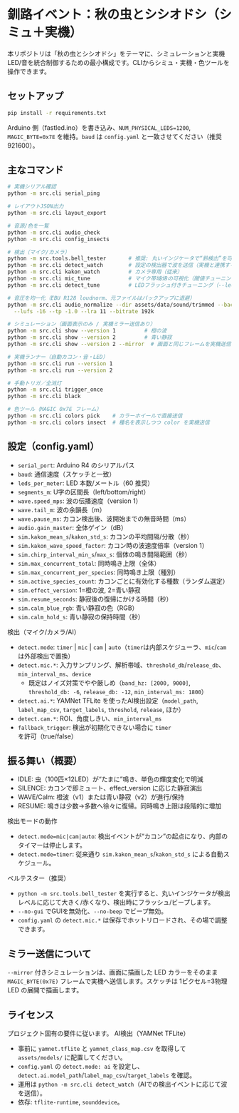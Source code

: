 # 釧路イベント：秋の虫とシシオドシ（シミュ＋実機）

本リポジトリは「秋の虫とシシオドシ」をテーマに、シミュレーションと実機LED/音を統合制御するための最小構成です。CLIからシミュ・実機・色ツールを操作できます。

## セットアップ

```bash
pip install -r requirements.txt
```

Arduino 側（fastled.ino）を書き込み、`NUM_PHYSICAL_LEDS=1200`, `MAGIC_BYTE=0x7E` を維持。`baud` は `config.yaml` と一致させてください（推奨 921600）。

## 主なコマンド

```bash
# 実機シリアル確認
python -m src.cli serial_ping

# レイアウトJSON出力
python -m src.cli layout_export

# 音源/色を一覧
python -m src.cli audio_check
python -m src.cli config_insects

# 検出（マイク/カメラ）
python -m src.tools.bell_tester       # 推奨: 丸いインジケータで“鈴検出”を可視化（--no-gui/--no-beep可）
python -m src.cli detect_watch        # 設定の検出器で波を送信（実機と連携する際）
python -m src.cli kakon_watch         # カメラ専用（従来）
python -m src.cli mic_tune            # マイク帯域dBの可視化（閾値チューニング用、ログ出力）
python -m src.cli detect_tune         # LEDフラッシュ付きチューニング（--ledでシリアル使用、configホットリロード）

# 音圧を均一化（EBU R128 loudnorm、元ファイルはバックアップに退避）
python -m src.cli audio_normalize --dir assets/data/sound/trimmed --backup assets/data/sound/backup_originals \
  --lufs -16 --tp -1.0 --lra 11 --bitrate 192k

# シミュレーション（画面表示のみ / 実機ミラー送信あり）
python -m src.cli show --version 1         # 橙の波
python -m src.cli show --version 2         # 青い静寂
python -m src.cli show --version 2 --mirror  # 画面と同じフレームを実機送信（MAGIC 0x7E）

# 実機ランナー（自動カコン・音・LED）
python -m src.cli run --version 1
python -m src.cli run --version 2

# 手動トリガ／全消灯
python -m src.cli trigger_once
python -m src.cli black

# 色ツール（MAGIC 0x7E フレーム）
python -m src.cli colors pick    # カラーホイールで直接送信
python -m src.cli colors insect  # 種名を表示しつつ color を実機送信
```

## 設定（config.yaml）

- `serial_port`: Arduino R4 のシリアルパス
- `baud`: 通信速度（スケッチと一致）
- `leds_per_meter`: LED 本数/メートル（60 推奨）
- `segments_m`: U字の区間長（left/bottom/right）
- `wave.speed_mps`: 波の伝播速度（version 1）
- `wave.tail_m`: 波の余韻長（m）
- `wave.pause_ms`: カコン検出後、波開始までの無音時間（ms）
- `audio.gain_master`: 全体ゲイン（dB）
- `sim.kakon_mean_s`/`kakon_std_s`: カコンの平均間隔/分散（秒）
- `sim.kakon_wave_speed_factor`: カコン時の波速度倍率（version 1）
- `sim.chirp_interval_min_s`/`max_s`: 個体の鳴き間隔範囲（秒）
- `sim.max_concurrent_total`: 同時鳴き上限（全体）
- `sim.max_concurrent_per_species`: 同時鳴き上限（種別）
- `sim.active_species_count`: カコンごとに有効化する種数（ランダム選定）
- `sim.effect_version`: 1=橙の波, 2=青い静寂
- `sim.resume_seconds`: 静寂後の復帰にかける時間（秒）
- `sim.calm_blue_rgb`: 青い静寂の色（RGB）
- `sim.calm_hold_s`: 青い静寂の保持時間（秒）

検出（マイク/カメラ/AI）
- `detect.mode`: `timer` | `mic` | `cam` | `auto`（`timer`は内部スケジューラ、`mic`/`cam`は外部検出で置換）
- `detect.mic.*`: 入力サンプリング、解析帯域、`threshold_db`/`release_db`、`min_interval_ms`、`device`
  - 既定はノイズ対策でやや厳しめ（`band_hz: [2000, 9000]`, `threshold_db: -6`, `release_db: -12`, `min_interval_ms: 1800`）
- `detect.ai.*`: YAMNet TFLite を使ったAI検出設定（`model_path`, `label_map_csv`, `target_labels`, `threshold`, `release`, ほか）
- `detect.cam.*`: ROI、角度しきい、`min_interval_ms`
- `fallback_trigger`: 検出が初期化できない場合に `timer` を許可（true/false）

## 振る舞い（概要）

- IDLE: 虫（100匹×12LED）が“たまに”鳴き、単色の輝度変化で明滅
- SILENCE: カコンで即ミュート、effect_version に応じた静寂演出
- WAVE/Calm: 橙波（v1）または青い静寂（v2）が進行/保持
- RESUME: 鳴きは少数→多数へ徐々に復帰。同時鳴き上限は段階的に増加

検出モードの動作
- `detect.mode=mic|cam|auto`: 検出イベントが“カコン”の起点になり、内部のタイマーは停止します。
- `detect.mode=timer`: 従来通り `sim.kakon_mean_s`/`kakon_std_s` による自動スケジュール。

ベルテスター（推奨）
- `python -m src.tools.bell_tester` を実行すると、丸いインジケータが検出レベルに応じて大きく/赤くなり、検出時にフラッシュ/ビープします。
- `--no-gui` でGUIを無効化、`--no-beep` でビープ無効。
- `config.yaml` の `detect.mic.*` は保存でホットリロードされ、その場で調整できます。

## ミラー送信について

`--mirror` 付きシミュレーションは、画面に描画した LED カラーをそのまま `MAGIC_BYTE(0x7E)` フレームで実機へ送信します。スケッチは 1ピクセル=3物理LED の展開で描画します。

## ライセンス

プロジェクト固有の要件に従います。
AI検出（YAMNet TFLite）
- 事前に `yamnet.tflite` と `yamnet_class_map.csv` を取得して `assets/models/` に配置してください。
- `config.yaml` の `detect.mode: ai` を設定し、`detect.ai.model_path`/`label_map_csv`/`target_labels` を確認。
- 運用は `python -m src.cli detect_watch`（AIでの検出イベントに応じて波を送信）。
- 依存: `tflite-runtime`, `sounddevice`。
